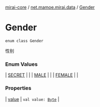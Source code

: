 [mirai-core](../../index.md) / [net.mamoe.mirai.data](../index.md) / [Gender](./index.md)

# Gender

`enum class Gender`

性别

### Enum Values

| [SECRET](-s-e-c-r-e-t.md) |  |
| [MALE](-m-a-l-e.md) |  |
| [FEMALE](-f-e-m-a-l-e.md) |  |

### Properties

| [value](value.md) | `val value: `[`Byte`](https://kotlinlang.org/api/latest/jvm/stdlib/kotlin/-byte/index.html) |

